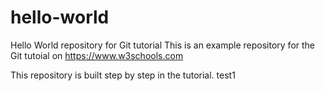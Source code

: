 # hello-world
Hello World repository for Git tutorial
This is an example repository for the Git tutoial on https://www.w3schools.com

This repository is built step by step in the tutorial.
test1
